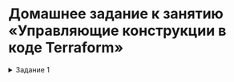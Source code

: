 # Домашнее задание к занятию «Управляющие конструкции в коде Terraform»

<details><summary>Задание 1</summary>

  Изучил проект и заполнил файл personal.auto.tfvars данными своего облака. Проект инициализровался успешно

  Доступ в «Группы безопасности» в ЛК Yandex Cloud есть.

  Скриншот входящих правил 
  ![](https://github.com/Granit16/terraform-hw-03/blob/main/screenshots/ingress.png)
1

</details>


